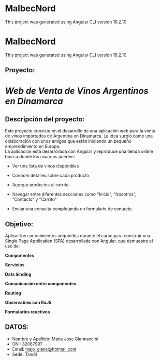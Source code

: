 # MalbecNord

This project was generated using [Angular CLI](https://github.com/angular/angular-cli) version 19.2.10.

# MalbecNord

This project was generated using [Angular CLI](https://github.com/angular/angular-cli) version 19.2.10.

## Proyecto:   
# *Web de Venta de Vinos Argentinos en Dinamarca*  
  
## Descripción del proyecto:  
Este proyecto consiste en el desarrollo de una aplicación web para la venta de vinos importados de Argentina en Dinamarca. La idea surgió como una colaboración con unos amigos que están iniciando un pequeño emprendimiento en Europa.    
La aplicación está desarrollada con Angular y reproduce una tienda online básica donde los usuarios pueden:  
  
- Ver una lista de vinos disponibles  

- Conocer detalles sobre cada producto  

- Agregar productos al carrito  

- Navegar entre diferentes secciones como "Inicio", "Nosotros", "Contacto" y "Carrito"  
- Enviar una consulta completando un formulario de contacto  
  
## Objetivo:  
Aplicar los conocimientos adquiridos durante el curso para construir una Single Page Application (SPA) desarrollada con Angular, que demuestre el uso de:  
  
**Componentes** 

**Servicios**  

**Data binding**  

**Comunicación entre componentes**  

**Routing**  

**Observables con RxJS**  

**Formularios reactivos**  
    
## DATOS:  
- Nombre y Apellido: Maria Jose Giannaccini  
- DNI: 32067997  
- Email: majo_giana@hotmail.com  
- Sede: Tandil  